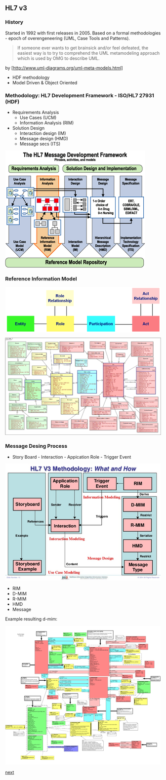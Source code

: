 ## HL7 v3

### History

Started in 1992 with first releases in 2005.
Based on a formal methodologies - epoch of overengeneering (UML, Case Tools and Patterns).

> If someone ever wants to get brainsick and/or feel defeated,
> the easiest way is to try to comprehend the UML metamodeling
> approach which is used by OMG to describe UML.

by [http://www.uml-diagrams.org/uml-meta-models.html]


* HDF methodology
* Model Driven & Object Oriented

### Methodology: HL7 Development Framework - ISO/HL7 27931 (HDF)

* Requirements Analysis
  * Use Cases (UCM)
  * Information Analysis (RIM)
* Solution Design
  * Interaction design (IM)
  * Message design (HMD)
  * Message secs (ITS)

![hdf.gif](hdf.gif)


### Reference Information Model

![rim-core.png](rim-core.png)

![rim.png](rim.png)


### Message Desing Process

* Story Board - Interaction - Appication Role - Trigger Event

![rim-design.png](rim-design.png)

* RIM
* D-MIM
* R-MIM
* HMD
* Message

Example resulting d-mim:

![dmim.gif](dmim.gif)

[next](cda.md)
